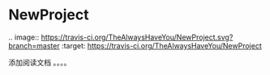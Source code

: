 # NewProject

.. image:: https://travis-ci.org/TheAlwaysHaveYou/NewProject.svg?branch=master
    :target: https://travis-ci.org/TheAlwaysHaveYou/NewProject

添加阅读文档
。。。。
